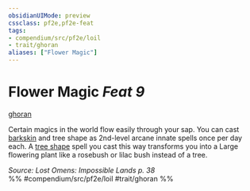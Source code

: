 ```yaml
---
obsidianUIMode: preview
cssclass: pf2e,pf2e-feat
tags:
- compendium/src/pf2e/loil
- trait/ghoran
aliases: ["Flower Magic"]
---
```

# Flower Magic  *Feat 9*  
[ghoran](../../rules/traits/ghoran-loil.md)  


Certain magics in the world flow easily through your sap. You can cast [barkskin](../spells/barkskin.md) and tree shape as 2nd-level arcane innate spells once per day each. A [tree shape](../spells/tree-shape.md) spell you cast this way transforms you into a Large flowering plant like a rosebush or lilac bush instead of a tree.

*Source: Lost Omens: Impossible Lands p. 38*  
%% #compendium/src/pf2e/loil #trait/ghoran %%